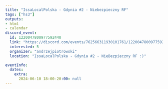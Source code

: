 ```yaml
---
title: "IssaLocalPolska - Gdynia #2 - Niebezpieczny RF"
tags: ["hs3"]
outputs:
- html
- calendar
discord_event:
  id: 1220047800977592440
  link: "https://discord.com/events/762566311930101761/1220047800977592440"
  interested: 5
  organizer: "andrzejpiotrowski"
  location: "IssaLocalPolska - Gdynia #2 - NieBezpieczny RF :)"

eventInfo:
  dates:
    extra:
      2024-06-10 18:00-20:00: null
---
```



